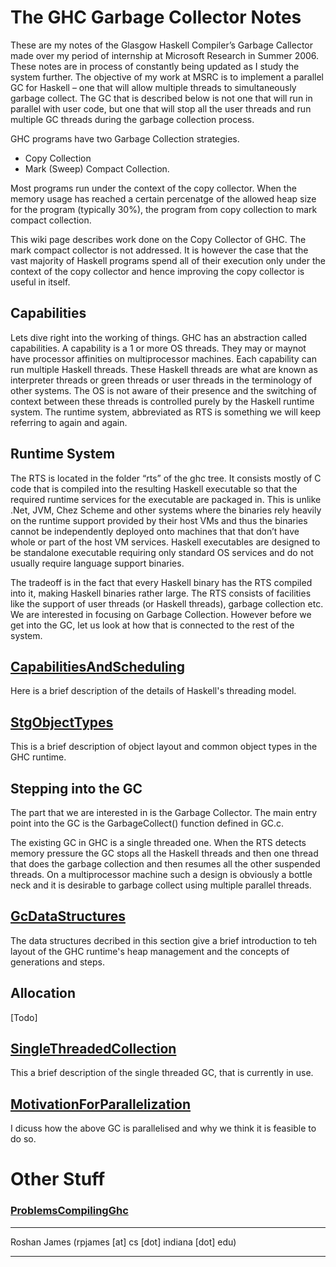 # The GHC Garbage Collector Notes


These are my notes of the Glasgow Haskell Compiler’s Garbage Callector made over my period of internship at Microsoft Research in Summer 2006. These notes are in process of constantly being updated as I study the system further. The objective of my work at MSRC is to implement a parallel GC for Haskell – one that will allow multiple threads to simultaneously garbage collect. The GC that is described below is not one that will run in parallel with user code, but one that will stop all the user threads and run multiple GC threads during the garbage collection process. 


GHC programs have two Garbage Collection strategies. 

- Copy Collection
- Mark (Sweep) Compact Collection.


Most programs run under the context of the copy collector. When the memory usage has reached a certain percenatge of the allowed heap size for the program (typically 30%), the program from copy collection to mark compact collection. 


This wiki page describes work done on the Copy Collector of GHC. The mark compact collector is not addressed. It is however the case that the vast majority of Haskell programs spend all of their execution only under the context of the copy collector and hence improving the copy collector is useful in itself. 

## Capabilities


Lets dive right into the working of things. GHC has an abstraction called capabilities. A capability is a 1 or more OS threads. They may or maynot have processor affinities on multiprocessor machines. Each capability can run multiple Haskell threads. These Haskell threads are what are known as interpreter threads or green threads or user threads in the terminology of other systems. The OS is not aware of their presence and the switching of context between these threads is controlled purely by the Haskell runtime system. The runtime system, abbreviated as RTS is something we will keep referring to again and again. 

## Runtime System


The RTS is located in the folder “rts” of the ghc tree. It consists mostly of C code that is compiled into the resulting Haskell executable so that the required runtime services for the executable are packaged in. This is unlike .Net, JVM, Chez Scheme and other systems where the binaries rely heavily on the runtime support provided by their host VMs and thus the binaries cannot be independently deployed onto machines that that don’t have whole or part of the host VM services. Haskell executables are designed to be standalone executable requiring only standard OS services and do not usually require language support binaries. 


The tradeoff is in the fact that every Haskell binary has the RTS compiled into it, making Haskell binaries rather large. The RTS consists of facilities like the support of user threads (or Haskell threads), garbage collection etc. We are interested in focusing on Garbage Collection. However before we get into the GC, let us look at how that is connected to the rest of the system.

## [CapabilitiesAndScheduling](capabilities-and-scheduling)


Here is a brief description of the details of Haskell's threading model. 

## [StgObjectTypes](stg-object-types)


This is a brief description of object layout and common object types in the GHC runtime. 

## Stepping into the GC


The part that we are interested in is the Garbage Collector. The main entry point into the GC is the GarbageCollect() function  defined in GC.c.


The existing GC in GHC is a single threaded one. When the RTS detects memory pressure the GC stops all the Haskell threads and then one thread that does the garbage collection and then resumes all the other suspended threads. On a multiprocessor machine such a design is obviously a bottle neck and it is desirable to garbage collect using multiple parallel threads. 

## [GcDataStructures](gc-data-structures)


The data structures decribed in this section give a brief introduction to teh layout of the GHC runtime's heap management and the concepts of generations and steps. 

## Allocation


\[Todo\]

## [SingleThreadedCollection](single-threaded-collection)


This a brief description of the single threaded GC, that is currently in use. 

## [MotivationForParallelization](motivation-for-parallelization)


I dicuss how the above GC is parallelised and why we think it is feasible to do so. 

# Other Stuff

### [ProblemsCompilingGhc](problems-compiling-ghc)

---


Roshan James (rpjames \[at\] cs \[dot\] indiana \[dot\] edu)

---